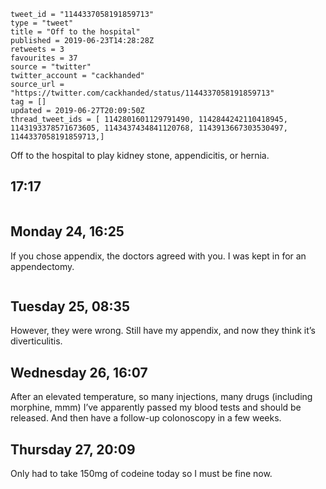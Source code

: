 ```
tweet_id = "1144337058191859713"
type = "tweet"
title = "Off to the hospital"
published = 2019-06-23T14:28:28Z
retweets = 3
favourites = 37
source = "twitter"
twitter_account = "cackhanded"
source_url = "https://twitter.com/cackhanded/status/1144337058191859713"
tag = []
updated = 2019-06-27T20:09:50Z
thread_tweet_ids = [ 1142801601129791490, 1142844242110418945, 1143193378571673605, 1143437434841120768, 1143913667303530497, 1144337058191859713,]
```

Off to the hospital to play kidney stone, appendicitis, or hernia.

## 17:17



<p class='image'><img src='http://mnf.m17s.net/2019/06/23/D9wyxgnXkAEzkkO.jpg' alt=''></p>

## Monday 24, 16:25

If you chose appendix, the doctors agreed with you. I was kept in for an appendectomy.

<p class='image'><img src='http://mnf.m17s.net/2019/06/23/D91wT9HWkAIwQNb.jpg' alt=''></p>

## Tuesday 25, 08:35

However, they were wrong. Still have my appendix, and now they think it’s diverticulitis.

## Wednesday 26, 16:07

After an elevated temperature, so many injections, many drugs (including morphine, mmm) I’ve apparently passed my blood tests and should be released. And then have a follow-up colonoscopy in a few weeks.

## Thursday 27, 20:09

Only had to take 150mg of codeine today so I must be fine now.

